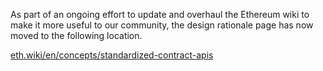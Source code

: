 As part of an ongoing effort to update and overhaul the Ethereum wiki to make it more useful to our community, the design rationale page has now moved to the following location.

[eth.wiki/en/concepts/standardized-contract-apis](https://eth.wiki/en/concepts/standardized-contract-apis)
